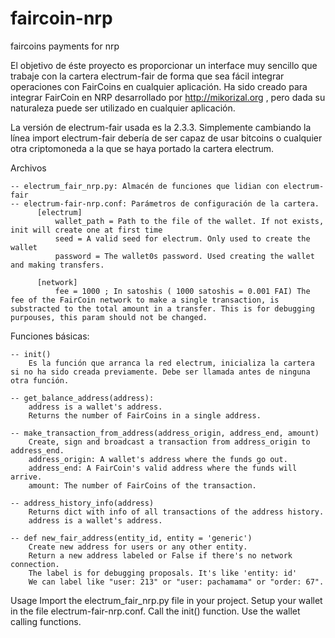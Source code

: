 # faircoin-nrp
faircoins payments for nrp

El objetivo de éste proyecto es proporcionar un interface muy sencillo que trabaje con la cartera electrum-fair de forma que sea fácil integrar operaciones con FairCoins en cualquier aplicación. Ha sido creado para integrar FairCoin en NRP desarrollado por http://mikorizal.org , pero dada su naturaleza puede ser utilizado en cualquier aplicación.

La versión de electrum-fair usada es la 2.3.3. Simplemente cambiando la línea import electrum-fair debería de ser capaz de usar bitcoins o cualquier otra criptomoneda a la que se haya portado la cartera electrum.

Archivos

    -- electrum_fair_nrp.py: Almacén de funciones que lidian con electrum-fair
    -- electrum-fair-nrp.conf: Parámetros de configuración de la cartera.
          [electrum]
              wallet_path = Path to the file of the wallet. If not exists, init will create one at first time
              seed = A valid seed for electrum. Only used to create the wallet
              password = The wallet0s password. Used creating the wallet and making transfers.

          [network]
              fee = 1000 ; In satoshis ( 1000 satoshis = 0.001 FAI) The fee of the FairCoin network to make a single transaction, is substracted to the total amount in a transfer. This is for debugging purpouses, this param should not be changed.

Funciones básicas:

    -- init()
        Es la función que arranca la red electrum, inicializa la cartera si no ha sido creada previamente. Debe ser llamada antes de ninguna otra función.

    -- get_balance_address(address):
        address is a wallet's address.
        Returns the number of FairCoins in a single address.

    -- make_transaction_from_address(address_origin, address_end, amount)
        Create, sign and broadcast a transaction from address_origin to address_end.
        address_origin: A wallet's address where the funds go out.
        address_end: A FairCoin's valid address where the funds will arrive.
        amount: The number of FairCoins of the transaction.

    -- address_history_info(address)
        Returns dict with info of all transactions of the address history.
        address is a wallet's address.

    -- def new_fair_address(entity_id, entity = 'generic')
        Create new address for users or any other entity. 
        Return a new address labeled or False if there's no network connection. 
        The label is for debugging proposals. It's like 'entity: id'
        We can label like "user: 213" or "user: pachamama" or "order: 67".

Usage
    Import the electrum_fair_nrp.py file in your project.
    Setup your wallet in the file electrum-fair-nrp.conf.
    Call the init() function.
    Use the wallet calling functions. 
